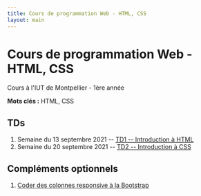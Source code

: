 ```yaml
---
title: Cours de programmation Web - HTML, CSS
layout: main
---
```


# Cours de programmation Web - HTML, CSS
Cours à l'IUT de Montpellier - 1ère année

**Mots clés :** HTML, CSS

## TDs

1. Semaine du 13 septembre 2021 -- [TD1 -- Introduction à HTML](tutorials/tutorial1.html)
1. Semaine du 20 septembre 2021 -- [TD2 -- Introduction à CSS ](tutorials/tutorial2.html)
<!-- 1. Semaine du 27 septembre 2021 -- [TD 3 -- CSS Avancés 1/2](tutorials/tutorial3.html)
1. Semaine du 4 octobre 2021-- [TD 4 -- CSS Avancés 2/2](tutorials/tutorial4.html)
1. Semaine du 11 octobre 2021-- [ Fin TD 4 -- CSS Avancés 2/2](tutorials/tutorial4.html) et début  [TD 5 -- Les Formulaires](tutorials/tutorial5.html)
1. Semaine du 18 octobre 2021 : [TD 5 -- Les Formulaires](tutorials/tutorial5.html)
1. Semaine du 25 octobre 2021 : Entamer [TD 6 -- Responsive Design](tutorials/tutorial6.html)
1. Semaine du 8 novembre 2021 : Finir le [TD 6 -- Responsive Design](tutorials/tutorial6.html) -->


## Compléments optionnels
 
1. [Coder des colonnes responsive à la Bootstrap](assets/tut5-complement.html)

<!--## Instructions du projet

[Instructions du projet](projet.html)-->

<!-- ## Joomla -->

<!-- Semaine du 18 janvier -- [TD sur l'installation et la prise en main de Joomla](assets/TDJoomla.pdf) -->


